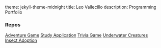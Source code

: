 
theme: jekyll-theme-midnight
title: Leo Vallecillo
description: Programming Portfolio

### Repos

[Adventure Game](https://github.com/vallecillolj/RUBY)
[Study Application](https://github.com/vallecillolj/StudyApp)
[Trivia Game](https://github.com/vallecillolj/TriviaGame)
[Underwater Creatures](https://github.com/vallecillolj/underwatercreatures)
[Insect Adoption](https://github.com/vallecillolj/InsectAdoption)
